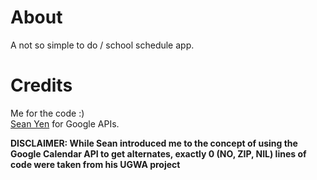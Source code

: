 # About

A not so simple to do / school schedule app.

# Credits

Me for the code :) <br>
[Sean Yen](https://github.com/SheepTester/) for Google APIs. <br>

**DISCLAIMER: While Sean introduced me to the concept of using the Google Calendar API to get alternates, exactly 0 (NO, ZIP, NIL) lines of code were taken from his UGWA project**
